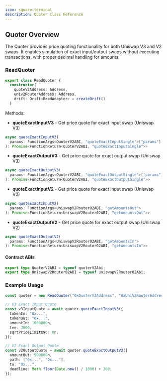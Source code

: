 ```yaml
---
icon: square-terminal
description: Quoter Class Reference
---
```


## Quoter Overview

The Quoter provides price quoting functionality for both Uniswap V3 and V2 swaps. It enables simulation of exact input/output swaps without executing transactions, with proper decimal handling for amounts.

### ReadQuoter

```typescript
export class ReadQuoter {
  constructor(
    quoteV2Address: Address,
    univ2RouterAddress: Address,
    drift: Drift<ReadAdapter> = createDrift()
  )
```

Methods:

- **quoteExactInputV3** - Get price quote for exact input swap (Uniswap V3)

```typescript
async quoteExactInputV3(
  params: FunctionArgs<QuoterV2ABI, "quoteExactInputSingle">["params"]
): Promise<FunctionReturn<QuoterV2ABI, "quoteExactInputSingle">>
```

- **quoteExactOutputV3** - Get price quote for exact output swap (Uniswap V3)

```typescript
async quoteExactOutputV3(
  params: FunctionArgs<QuoterV2ABI, "quoteExactOutputSingle">["params"]
): Promise<FunctionReturn<QuoterV2ABI, "quoteExactOutputSingle">>
```

- **quoteExactInputV2** - Get price quote for exact input swap (Uniswap V2)

```typescript
async quoteExactInputV2(
  params: FunctionArgs<UniswapV2Router02ABI, "getAmountsOut">
): Promise<FunctionReturn<UniswapV2Router02ABI, "getAmountsOut">>
```

- **quoteExactOutputV2** - Get price quote for exact output swap (Uniswap V2)

```typescript
async quoteExactOutputV2(
  params: FunctionArgs<UniswapV2Router02ABI, "getAmountsIn">
): Promise<FunctionReturn<UniswapV2Router02ABI, "getAmountsIn">>
```

#### Contract ABIs

```typescript
export type QuoterV2ABI = typeof quoterV2Abi;
export type UniswapV2Router02ABI = typeof uniswapV2Router02Abi;
```

### Example Usage

```typescript
const quoter = new ReadQuoter("0xQuoterV2Address", "0xUniV2RouterAddress");

// V3 Exact Input Quote
const v3InputQuote = await quoter.quoteExactInputV3({
  tokenIn: "0x...",
  tokenOut: "0x...",
  amountIn: 1000000n,
  fee: 3000,
  sqrtPriceLimitX96: 0n,
});

// V2 Exact Output Quote
const v2OutputQuote = await quoter.quoteExactOutputV2({
  amountOut: 500000n,
  path: ["0x...", "0x..."],
  to: "0x...",
  deadline: Math.floor(Date.now() / 1000) + 300,
});
```
